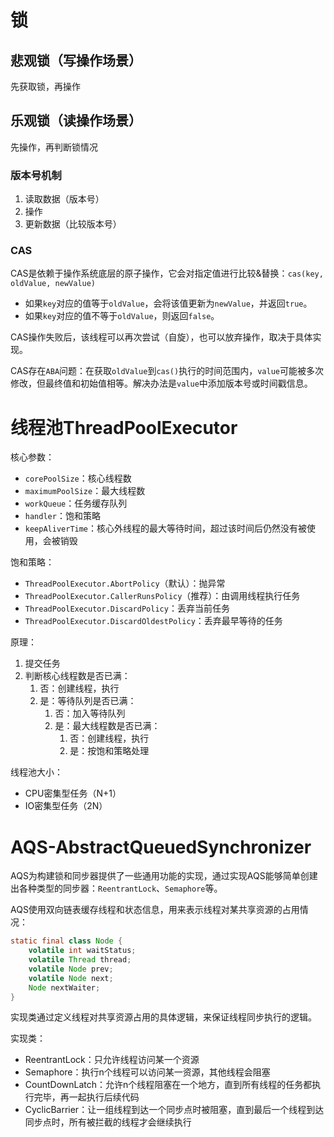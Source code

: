 # 锁
## 悲观锁（写操作场景）
先获取锁，再操作

## 乐观锁（读操作场景）
先操作，再判断锁情况

### 版本号机制
1. 读取数据（版本号）
2. 操作
3. 更新数据（比较版本号）

### CAS
CAS是依赖于操作系统底层的原子操作，它会对指定值进行比较&替换：`cas(key, oldValue, newValue)`
- 如果`key`对应的值等于`oldValue`，会将该值更新为`newValue`，并返回`true`。
- 如果`key`对应的值不等于`oldValue`，则返回`false`。

CAS操作失败后，该线程可以再次尝试（自旋），也可以放弃操作，取决于具体实现。

CAS存在`ABA`问题：在获取`oldValue`到`cas()`执行的时间范围内，`value`可能被多次修改，但最终值和初始值相等。解决办法是`value`中添加版本号或时间戳信息。

# 线程池ThreadPoolExecutor
核心参数：
- `corePoolSize`：核心线程数
- `maximumPoolSize`：最大线程数
- `workQueue`：任务缓存队列
- `handler`：饱和策略
- `keepAliverTime`：核心外线程的最大等待时间，超过该时间后仍然没有被使用，会被销毁

饱和策略：
- `ThreadPoolExecutor.AbortPolicy`（默认）：抛异常
- `ThreadPoolExecutor.CallerRunsPolicy`（推荐）：由调用线程执行任务
- `ThreadPoolExecutor.DiscardPolicy`：丢弃当前任务
- `ThreadPoolExecutor.DiscardOldestPolicy`：丢弃最早等待的任务

原理：
1. 提交任务
2. 判断核心线程数是否已满：
	1. 否：创建线程，执行
	2. 是：等待队列是否已满：
		1. 否：加入等待队列
		2. 是：最大线程数是否已满：
			1. 否：创建线程，执行
			2. 是：按饱和策略处理

线程池大小：
- CPU密集型任务（N+1）
- IO密集型任务（2N）

# AQS-AbstractQueuedSynchronizer
AQS为构建锁和同步器提供了一些通用功能的实现，通过实现AQS能够简单创建出各种类型的同步器：`ReentrantLock`、`Semaphore`等。

AQS使用双向链表缓存线程和状态信息，用来表示线程对某共享资源的占用情况：
```java
static final class Node {
	volatile int waitStatus;
	volatile Thread thread;
	volatile Node prev;
	volatile Node next;
	Node nextWaiter;
}
```

实现类通过定义线程对共享资源占用的具体逻辑，来保证线程同步执行的逻辑。

实现类：
- ReentrantLock：只允许线程访问某一个资源
- Semaphore：执行n个线程可以访问某一资源，其他线程会阻塞
- CountDownLatch：允许n个线程阻塞在一个地方，直到所有线程的任务都执行完毕，再一起执行后续代码
- CyclicBarrier：让一组线程到达一个同步点时被阻塞，直到最后一个线程到达同步点时，所有被拦截的线程才会继续执行